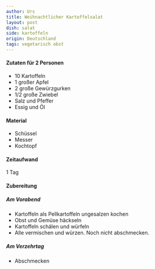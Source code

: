 ```yaml
---
author: Urs
title: Weihnachtlicher Kartoffelsalat
layout: post
dish: salat
side: kartoffeln
origin: Deutschland
tags: vegetarisch obst
---
```

#### Zutaten für 2 Personen
 * 10 Kartoffeln
 * 1 großer Apfel
 * 2 große Gewürzgurken
 * 1/2 große Zwiebel
 * Salz und Pfeffer
 * Essig und Öl

#### Material
 * Schüssel
 * Messer
 * Kochtopf

#### Zeitaufwand
 1 Tag

#### Zubereitung
##### Am Vorabend
 * Kartoffeln als Pellkartoffeln ungesalzen kochen
 * Obst und Gemüse häckseln
 * Kartoffeln schälen und würfeln
 * Alle vermischen und würzen. Noch nicht abschmecken.

##### Am Verzehrtag
 * Abschmecken

